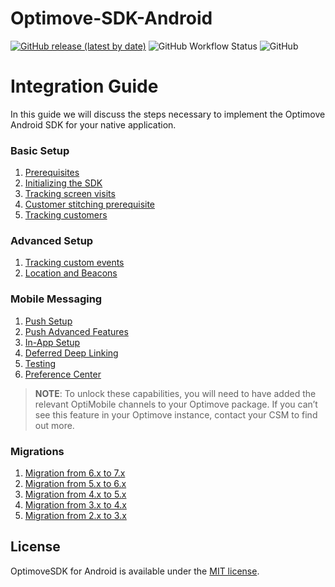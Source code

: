 # Optimove-SDK-Android

[![GitHub release (latest by date)](https://img.shields.io/github/v/release/optimove-tech/Optimove-SDK-Android?style=flat-square)](https://github.com/optimove-tech/Optimove-SDK-Android/releases/latest)
![GitHub Workflow Status](https://img.shields.io/github/actions/workflow/status/optimove-tech/Optimove-SDK-Android/android.yml?style=flat-square)
![GitHub](https://img.shields.io/github/license/optimove-tech/Optimove-SDK-Android?style=flat-square)

# Integration Guide

In this guide we will discuss the steps necessary to implement the Optimove Android SDK for your native application.

### Basic Setup

1. [Prerequisites](https://github.com/optimove-tech/Optimove-SDK-Android/wiki/Prerequisites)
2. [Initializing the SDK](https://github.com/optimove-tech/Optimove-SDK-Android/wiki/Initializing-the-sdk)
3. [Tracking screen visits](https://github.com/optimove-tech/Optimove-SDK-Android/wiki/Tracking-screen-visits)
4. [Customer stitching prerequisite](https://github.com/optimove-tech/Optimove-SDK-Android/wiki/Customer-stitching-prerequisite)
5. [Tracking customers](https://github.com/optimove-tech/Optimove-SDK-Android/wiki/Tracking-customers)

### Advanced Setup

1. [Tracking custom events](https://github.com/optimove-tech/Optimove-SDK-Android/wiki/Tracking-custom-events)
2. [Location and Beacons](https://github.com/optimove-tech/Optimove-SDK-Android/wiki/Location-and-Beacons)

### Mobile Messaging

1. [Push Setup](https://github.com/optimove-tech/Optimove-SDK-Android/wiki/push-setup)
2. [Push Advanced Features](https://github.com/optimove-tech/Optimove-SDK-Android/wiki/push-advanced)
3. [In-App Setup](https://github.com/optimove-tech/Optimove-SDK-Android/wiki/in-app)
4. [Deferred Deep Linking](https://github.com/optimove-tech/Optimove-SDK-Android/wiki/deferred-deep-linking)
5. [Testing](https://github.com/optimove-tech/Optimove-SDK-Android/wiki/testing-troubleshooting)
6. [Preference Center](https://github.com/optimove-tech/Optimove-SDK-Android/wiki/Preference-Center)

> **NOTE**:
To unlock these capabilities, you will need to have added the relevant OptiMobile channels to your Optimove package. If you can’t see this feature in your Optimove instance, contact your CSM to find out more.

### Migrations

1. [Migration from 6.x to 7.x](https://github.com/optimove-tech/Optimove-SDK-Android/wiki/Migration-guide-from-6.x-to-7.x)
2. [Migration from 5.x to 6.x](https://github.com/optimove-tech/Optimove-SDK-Android/wiki/Migration-guide-from-5.x-to-6.x)
3. [Migration from 4.x to 5.x](https://github.com/optimove-tech/Optimove-SDK-Android/wiki/Migration-guide-from-4.x-to-5.x)
4. [Migration from 3.x to 4.x](https://github.com/optimove-tech/Optimove-SDK-Android/wiki/Migration-guide-from-3.x-to-4.x)
5. [Migration from 2.x to 3.x](https://github.com/optimove-tech/Optimove-SDK-Android/wiki/Migration-guide-from-2.x-to-3.x)

## License

OptimoveSDK for Android is available under the [MIT license](LICENSE).
